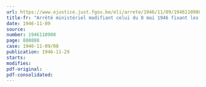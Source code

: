 ```yaml
---
url: https://www.ejustice.just.fgov.be/eli/arrete/1946/11/09/1946110908/justel
title-fr: "Arrêté ministériel modifiant celui du 8 mai 1946 fixant les prix de vente des engrais potassiques"
date: 1946-11-09
source:
number: 1946110908
page: 888888
case: 1946-11-09/08
publication: 1946-11-29
starts:
modifies:
pdf-original:
pdf-consolidated:
---
```


